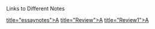 Links to Different Notes

<a href="English/Essay/RA/essaynotes.html">title="essaynotes">A</a>
<a href="Physics/Review.html">title="Review">A</a>
<a href="Physics/Review1.html">title="Review1">A</a>

